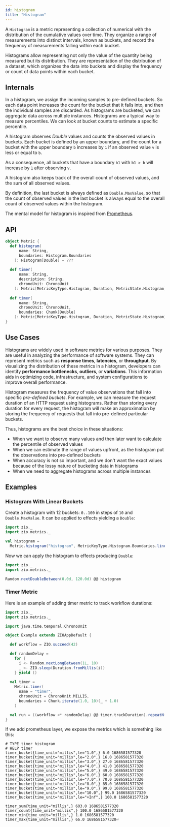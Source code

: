 ```yaml
---
id: histogram
title: "Histogram"
---
```


A `Histogram` is a metric representing a collection of numerical with the distribution of the cumulative values over time. They organize a range of measurements into distinct intervals, known as buckets, and record the frequency of measurements falling within each bucket. 

Histograms allow representing not only the value of the quantity being measured but its distribution. They are representation of the distribution of a dataset, which organizes the data into buckets and display the frequency or count of data points within each bucket. 

## Internals

In a histogram, we assign the incoming samples to pre-defined buckets. So each data point increases the count for the bucket that it falls into, and then the individual samples are discarded. As histograms are bucketed, we can aggregate data across multiple instances. Histograms are a typical way to measure percentiles. We can look at bucket counts to estimate a specific percentile.

A histogram observes _Double_ values and counts the observed values in buckets. Each bucket is defined by an upper boundary, and the count for a bucket with the upper boundary `b` increases by `1` if an observed value `v` is less or
equal to `b`.

As a consequence, all buckets that have a boundary `b1` with `b1 > b` will increase by `1` after observing `v`.

A histogram also keeps track of the overall count of observed values, and the sum of all observed values.

By definition, the last bucket is always defined as `Double.MaxValue`, so that the count of observed values in the last bucket is always equal to the overall count of observed values within the histogram.

The mental model for histogram is inspired from [Prometheus](https://prometheus.io/docs/concepts/metric_types/#histogram).

## API

```scala
object Metric {
  def histogram(
      name: String,
      boundaries: Histogram.Boundaries
    ): Histogram[Double] = ???
  
  def timer(
      name: String,
      description: String,
      chronoUnit: ChronoUnit
    ): Metric[MetricKeyType.Histogram, Duration, MetricState.Histogram] = ???
  
  def timer(
      name: String,
      chronoUnit: ChronoUnit,
      boundaries: Chunk[Double]
    ): Metric[MetricKeyType.Histogram, Duration, MetricState.Histogram] = ???
}
```

## Use Cases

Histograms are widely used in software metrics for various purposes. They are useful in analyzing the performance of software systems. They can represent metrics such as **response times**, **latencies**, or **throughput**. By visualizing the distribution of these metrics in a histogram, developers can identify **performance bottlenecks**, **outliers**, or **variations**. This information aids in optimizing code, infrastructure, and system configurations to improve overall performance.

Histogram measures the frequency of value observations that fall into specific _pre-defined buckets_. For example, we can measure the request duration of an HTTP request using histograms. Rather than storing every duration for every request, the histogram will make an approximation by storing the frequency of requests that fall into pre-defined particular buckets.

Thus, histograms are the best choice in these situations:

- When we want to observe many values and then later want to calculate the percentile of observed values
- When we can estimate the range of values upfront, as the histogram put the observations into pre-defined buckets
- When accuracy is not so important, and we don't want the exact values because of the lossy nature of bucketing data in histograms
- When we need to aggregate histograms across multiple instances

## Examples

### Histogram With Linear Buckets

Create a histogram with 12 buckets: `0..100` in steps of `10` and `Double.MaxValue`. It can be applied to effects yielding a `Double`:

```scala mdoc:silent:nest
import zio._
import zio.metrics._

val histogram =
  Metric.histogram("histogram", MetricKeyType.Histogram.Boundaries.linear(0, 10, 11))
```

Now we can apply the histogram to effects producing `Double`:

```scala mdoc:silent:nest
import zio._
import zio.metrics._

Random.nextDoubleBetween(0.0d, 120.0d) @@ histogram
```

### Timer Metric

Here is an example of adding timer metric to track workflow durations:

```scala mdoc:compile-only
import zio._
import zio.metrics._

import java.time.temporal.ChronoUnit

object Example extends ZIOAppDefault {

  def workflow = ZIO.succeed(42)

  def randomDelay =
    for {
      i <- Random.nextLongBetween(1L, 10)
      _ <- ZIO.sleep(Duration.fromMillis(i))
    } yield ()
    
  val timer =
    Metric.timer(
      name = "timer",
      chronoUnit = ChronoUnit.MILLIS,
      boundaries = Chunk.iterate(1.0, 10)(_ + 1.0)
    )

  val run = ((workflow <* randomDelay) @@ timer.trackDuration).repeatN(99)
}
``` 

If we add prometheus layer, we expose the metrics which is something like this:

```csv
# TYPE timer histogram
# HELP timer
timer_bucket{time_unit="millis",le="1.0",} 6.0 1686581577320
timer_bucket{time_unit="millis",le="2.0",} 16.0 1686581577320
timer_bucket{time_unit="millis",le="3.0",} 27.0 1686581577320
timer_bucket{time_unit="millis",le="4.0",} 41.0 1686581577320
timer_bucket{time_unit="millis",le="5.0",} 49.0 1686581577320
timer_bucket{time_unit="millis",le="6.0",} 60.0 1686581577320
timer_bucket{time_unit="millis",le="7.0",} 70.0 1686581577320
timer_bucket{time_unit="millis",le="8.0",} 85.0 1686581577320
timer_bucket{time_unit="millis",le="9.0",} 99.0 1686581577320
timer_bucket{time_unit="millis",le="10.0",} 99.0 1686581577320
timer_bucket{time_unit="millis",le="+Inf",} 100.0 1686581577320

timer_sum{time_unit="millis",} 603.0 1686581577320
timer_count{time_unit="millis",} 100.0 1686581577320
timer_min{time_unit="millis",} 1.0 1686581577320
timer_max{time_unit="millis",} 66.0 1686581577320⏎
```
